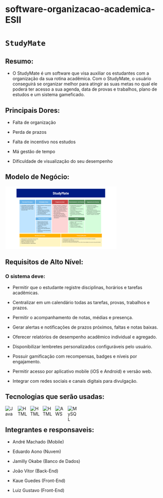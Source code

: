# software-organizacao-academica-ESII



# `StudyMate`

## **Resumo:**
- O StudyMate é um software que visa auxiliar os estudantes com a organização da sua rotina acadêmica. Com o StudyMate, o usuário conseguirá se organizar melhor para atingir as suas metas no qual ele poderá ter acesso a sua agenda, data de provas e trabalhos, plano de estudos e um sistema gameficado.

## **Principais Dores:**
- Falta de organização

- Perda de prazos
- Falta de incentivo nos estudos
- Má gestão de tempo
- Dificuldade de visualização do seu desempenho

## **Modelo de Negócio:**
<p>
  <img 
    align="center" 
    alt="Modelo de Negócio" 
    height="200" 
    style="padding-right: 10px;" 
    src="docs/Canvas_StudyMate.png"
  />

## **Requisitos de Alto Nível:**
### O sistema deve: 

- Permitir que o estudante registre disciplinas, horários e tarefas acadêmicas. 

- Centralizar em um calendário todas as tarefas, provas, trabalhos e prazos. 

- Permitir o acompanhamento de notas, médias e presença. 

- Gerar alertas e notificações de prazos próximos, faltas e notas baixas. 

- Oferecer relatórios de desempenho acadêmico individual e agregado. 

- Disponibilizar lembretes personalizados configuráveis pelo usuário. 

- Possuir gamificação com recompensas, badges e níveis por engajamento. 

- Permitir acesso por aplicativo mobile (iOS e Android) e versão web. 

- Integrar com redes sociais e canais digitais para divulgação.

## **Tecnologias que serão usadas:**
<img 
    align="left" 
    alt="Java"
    title="Java" 
    width="30px" 
    style="padding-right: 10px;" 
src="https://cdn.jsdelivr.net/gh/devicons/devicon@latest/icons/java/java-original.svg" 
/>
<img 
    align="left" 
    alt="HTML"
    title="HTML" 
    width="30px" 
    style="padding-right: 10px;" 
src="https://cdn.jsdelivr.net/gh/devicons/devicon@latest/icons/html5/html5-original.svg" 
/><img 
    align="left" 
    alt="HTML"
    title="HTML" 
    width="30px" 
    style="padding-right: 10px;" 
src="https://cdn.jsdelivr.net/gh/devicons/devicon@latest/icons/css3/css3-original.svg" 
/>
<img 
    align="left" 
    alt="HTML"
    title="HTML" 
    width="30px" 
    style="padding-right: 10px;" 
src="https://cdn.jsdelivr.net/gh/devicons/devicon@latest/icons/javascript/javascript-original.svg" 
/>
<img 
    align="left" 
    alt="AWS"
    title="AWS" 
    width="30px" 
    style="padding-right: 10px;" 
src="https://cdn.jsdelivr.net/gh/devicons/devicon@latest/icons/amazonwebservices/amazonwebservices-original-wordmark.svg" 
/>
<img 
    align="left" 
    alt="MySQL"
    title="MySQL" 
    width="30px" 
    style="padding-right: 10px;" 
src="https://cdn.jsdelivr.net/gh/devicons/devicon@latest/icons/mysql/mysql-original.svg" 
/>


<br/>
<br/>

## **Integrantes e responsaveis:**
- André Machado (Mobile)

- Eduardo Aono (Nuvem)

- Jamilly Okabe  (Banco de Dados)

- João Vitor    (Back-End)

- Kaue Guedes   (Front-End)

- Luiz Gustavo (Front-End)
